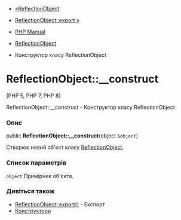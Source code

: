 - [«ReflectionObject](class.reflectionobject.md)
- [ReflectionObject::export »](reflectionobject.export.md)

- [PHP Manual](index.md)
- [ReflectionObject](class.reflectionobject.md)
- Конструктор класу ReflectionObject

# ReflectionObject::\_\_construct

(PHP 5, PHP 7, PHP 8)

ReflectionObject::\_\_construct - Конструктор класу ReflectionObject

### Опис

public **ReflectionObject::\_\_construct**(object `$object`)

Створює новий об'єкт класу
[ReflectionObject](class.reflectionobject.md).

### Список параметрів

`object`
Примірник об'єкта.

### Дивіться також

- [ReflectionObject::export()](reflectionobject.export.md) - Експорт
- [Конструктори](language.oop5.decon.md#language.oop5.decon.constructor)
